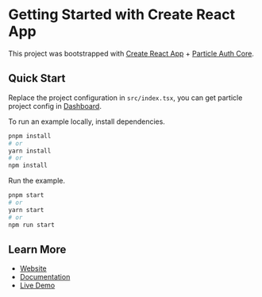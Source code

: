 # Getting Started with Create React App

This project was bootstrapped with [Create React App](https://github.com/facebook/create-react-app) + [Particle Auth Core](https://docs.particle.network/developers/auth-service/core/web).

## Quick Start

Replace the project configuration in `src/index.tsx`, you can get particle project config in [Dashboard](https://dashboard.particle.network).

To run an example locally, install dependencies.

```bash
pnpm install
# or
yarn install
# or
npm install
```

Run the example.

```bash
pnpm start
# or
yarn start
# or
npm run start
```

## Learn More

- [Website](https://particle.network)
- [Documentation](https://docs.particle.network/)
- [Live Demo](https://core-demo.particle.network/)
